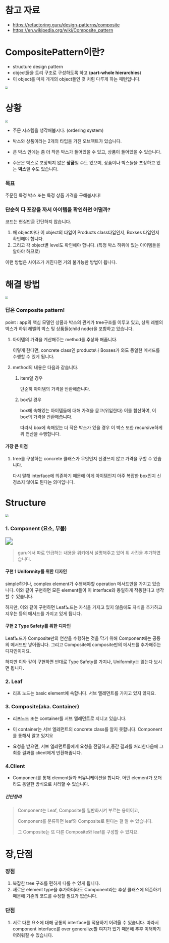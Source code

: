 # 참고 자료

* https://refactoring.guru/design-patterns/composite
* https://en.wikipedia.org/wiki/Composite_pattern



# CompositePattern이란?

* structure design pattern
* object들을 트리 구조로 구성하도록 하고 (**part-whole hierarchies**)
* 이 object를 마치 개개의 object들인 것 처럼 다루게 하는 패턴입니다.

<img src="https://refactoring.guru/images/patterns/content/composite/composite-2x.png" style="zoom:50%;" />



# 상황

<img src="https://refactoring.guru/images/patterns/diagrams/composite/problem-en-2x.png" style="zoom:50%;" />

* 주문 시스템을 생각해봅시다. (ordering system)

* 박스와 상품이라는 2개의 타입을 가진 오브젝트가 있습니다.
* 큰 박스 안에는 좀 더 작은 박스가 들어있을 수 있고, 상품이 들어있을 수 있습니다.
* 주문은 박스로 포장되지 않은 **상품**일 수도 있으며,  상품이나 박스들을 포장하고 있는 **박스**일 수도 있습니다.



### 목표

주문된 특정 박스 또는 특정 상품 가격을 구해봅시다!



### 단순히 다 포장을 까서 아이템을 확인하면 어떨까?

코드는 현실만큼 간단하지 않습니다.



1. 매 object마다 이 object의 타입이 Products class타입인지, Boxses 타입인지 확인해야 합니다.
2. 그리고 각 object별 level도 확인해야 합니다. (특정 박스 하위에 있는 아이템들을 알아야 하므로)



이런 방법은 사이즈가 커진다면 거의 불가능한 방법이 됩니다.



# 해결 방법

<img src="https://refactoring.guru/images/patterns/content/composite/composite-comic-1-en-2x.png" style="zoom:50%;" />



### 답은 Composite pattern!

point : app의 핵심 모델인 상품과 박스의 관계가 tree구조를 이루고 있고, 상위 레벨의 박스가 하위 레벨의 박스 및 상품들(child node)을 포함하고 있습니다.



1. 아이템의 가격을 계산해주는 method를 추상화 해줍니다.

   이렇게 한다면, concrete class인 products나 Boxses가 와도 동일한 메서드를 수행할 수 있게 됩니다.

2. method의 내용은 다음과 같습니다.

   1. item일 경우

      단순히 아이템의 가격을 반환해줍니다.

   2. box일 경우

      box에 속해있는 아이템들에 대해 가격을 묻고(위임한다) 이를 합산하여, 이 box의 가격을 반환해줍니다.

      따라서 box에 속해있는 더 작은 박스가 있을 경우 이 박스 또한 recursive하게 위 연산을 수행합니다.



#### 가장 큰 이점

1. tree를 구성하는 concrete 클래스가 무엇인지 신경쓰지 않고 가격을 구할 수 있습니다.

    다시 말해 interface에 의존하기 때문에 이게 아이템인지 아주 복잡한 box인지 신경쓰지 않아도 된다는 의미입니다. 



# Structure

<img src="https://refactoring.guru/images/patterns/diagrams/composite/structure-en-2x.png" style="zoom:60%;" />

### 1. Component (요소, 부품)

<img src="https://upload.wikimedia.org/wikipedia/commons/3/39/W3sDesign_Composite_Design_Pattern_Type_Safety_UML.jpg" style="zoom:150%;" />

> guru에서 따로 언급하는 내용을 위키에서 설명해주고 있어 위 사진을 추가하였습니다.

#### 구현 1 Uniformity를 위한 디자인

simple하거나, complex element가 수행해야할 operation 메서드만을 가지고 있습니다. 이와 같이 구현하면 모든 element들이 이 interface와 동일하게 작동한다고 생각할 수 있습니다. 

하지만, 이와 같이 구현하면 Leaf노드는 자식을 가지고 있지 않음에도 자식을 추가하고 지우는 등의 메서드를 가지고 있게 됩니다.

#### 구현 2 Type Safety를 위한 디자인

Leaf노드가 Composite만의 연산을 수행하는 것을 막기 위해 Component에는 공통의 메서드만 넣어줍니다. 그리고 Composite에 composite만의 메서드를 추가해주는 디자인이지요. 

하지만 이와 같이 구현하면 반대로 Type Safety를 가지나, Uniformity는 잃는다 보시면 됩니다.



### 2. Leaf

* 리프 노드는 basic element에 속합니다. 서브 엘레먼트를 가지고 있지 않지요.



### 3. Composite(aka. Container)

* 리프노드 또는 container를 서브 엘레먼트로 지니고 있습니다. 

* 이 container는 서브 엘레먼트의 concrete class를 알지 못합니다. Component를 통해서 알고 있지요

* 요청을 받으면, 서브 엘레먼트들에게 요청을 전달하고,중간 결과를 처리한다음에  그 최종 결과를 client에게 반환해줍니다.



### 4.Client

* Component를 통해 element들과 커뮤니케이션을 합니다. 어떤 element가 오더라도 동일한 방식으로 처리할 수 있습니다.





##### 간단정리

> Component는 Leaf, Composite를 일반화시켜 부르는 용어이고,
>
> Component를 분류하면 leaf와 Composite로 된다는 걸 알 수 있습니다.
>
> 그 Composite는 또 다른 Composite와 leaf를 구성할 수 있지요.



# 장,단점

### 장점

1. 복잡한 tree 구조를 편하게 다룰 수 있게 됩니다. 
2. 새로운 element type을 추가하더라도 Component라는 추상 클래스에 의존하기 때문에 기존의 코드를 수정할 필요가 없습니다.

### 단점

1. 서로 다른 요소에 대해 공통의 interface를 적용하기 어려울 수 있습니다. 따라서 component interface를 over generalize할 여지가 있기 때문에 추후 이해하기 어려워질 수 있습니다.